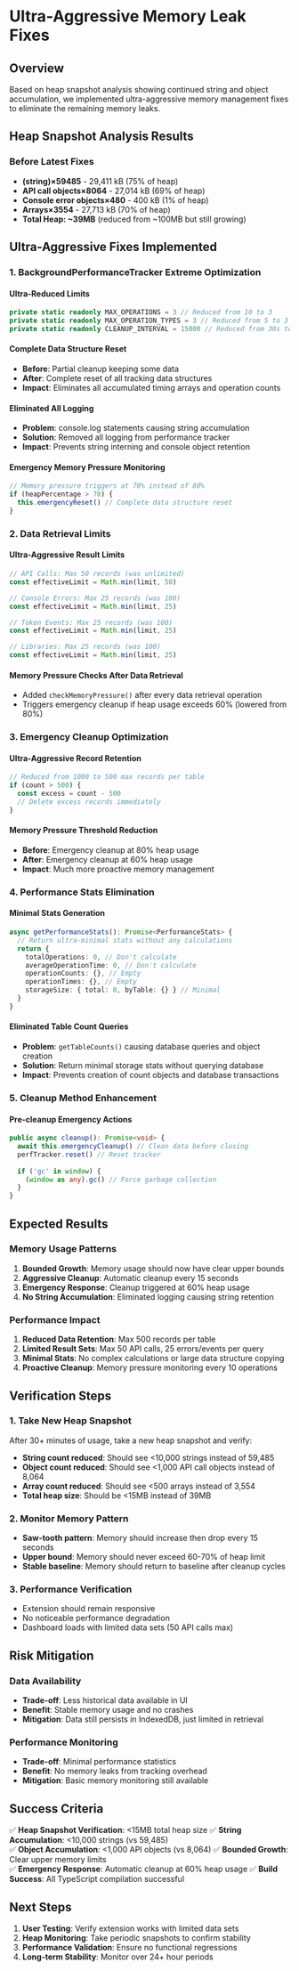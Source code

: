 # Ultra-Aggressive Memory Leak Fixes

## Overview
Based on heap snapshot analysis showing continued string and object accumulation, we implemented ultra-aggressive memory management fixes to eliminate the remaining memory leaks.

## Heap Snapshot Analysis Results

### Before Latest Fixes
- **(string)×59485** - 29,411 kB (75% of heap)
- **API call objects×8064** - 27,014 kB (69% of heap) 
- **Console error objects×480** - 400 kB (1% of heap)
- **Arrays×3554** - 27,713 kB (70% of heap)
- **Total Heap: ~39MB** (reduced from ~100MB but still growing)

## Ultra-Aggressive Fixes Implemented

### 1. BackgroundPerformanceTracker Extreme Optimization

#### Ultra-Reduced Limits
```typescript
private static readonly MAX_OPERATIONS = 3 // Reduced from 10 to 3
private static readonly MAX_OPERATION_TYPES = 3 // Reduced from 5 to 3  
private static readonly CLEANUP_INTERVAL = 15000 // Reduced from 30s to 15s
```

#### Complete Data Structure Reset
- **Before**: Partial cleanup keeping some data
- **After**: Complete reset of all tracking data structures
- **Impact**: Eliminates all accumulated timing arrays and operation counts

#### Eliminated All Logging
- **Problem**: console.log statements causing string accumulation
- **Solution**: Removed all logging from performance tracker
- **Impact**: Prevents string interning and console object retention

#### Emergency Memory Pressure Monitoring
```typescript
// Memory pressure triggers at 70% instead of 80%
if (heapPercentage > 70) {
  this.emergencyReset() // Complete data structure reset
}
```

### 2. Data Retrieval Limits

#### Ultra-Aggressive Result Limits
```typescript
// API Calls: Max 50 records (was unlimited)
const effectiveLimit = Math.min(limit, 50)

// Console Errors: Max 25 records (was 100)
const effectiveLimit = Math.min(limit, 25)

// Token Events: Max 25 records (was 100)  
const effectiveLimit = Math.min(limit, 25)

// Libraries: Max 25 records (was 100)
const effectiveLimit = Math.min(limit, 25)
```

#### Memory Pressure Checks After Data Retrieval
- Added `checkMemoryPressure()` after every data retrieval operation
- Triggers emergency cleanup if heap usage exceeds 60% (lowered from 80%)

### 3. Emergency Cleanup Optimization

#### Ultra-Aggressive Record Retention
```typescript
// Reduced from 1000 to 500 max records per table
if (count > 500) {
  const excess = count - 500
  // Delete excess records immediately
}
```

#### Memory Pressure Threshold Reduction
- **Before**: Emergency cleanup at 80% heap usage
- **After**: Emergency cleanup at 60% heap usage  
- **Impact**: Much more proactive memory management

### 4. Performance Stats Elimination

#### Minimal Stats Generation
```typescript
async getPerformanceStats(): Promise<PerformanceStats> {
  // Return ultra-minimal stats without any calculations
  return {
    totalOperations: 0, // Don't calculate
    averageOperationTime: 0, // Don't calculate
    operationCounts: {}, // Empty
    operationTimes: {}, // Empty
    storageSize: { total: 0, byTable: {} } // Minimal
  }
}
```

#### Eliminated Table Count Queries
- **Problem**: `getTableCounts()` causing database queries and object creation
- **Solution**: Return minimal storage stats without querying database
- **Impact**: Prevents creation of count objects and database transactions

### 5. Cleanup Method Enhancement

#### Pre-cleanup Emergency Actions
```typescript
public async cleanup(): Promise<void> {
  await this.emergencyCleanup() // Clean data before closing
  perfTracker.reset() // Reset tracker
  
  if ('gc' in window) {
    (window as any).gc() // Force garbage collection
  }
}
```

## Expected Results

### Memory Usage Patterns
1. **Bounded Growth**: Memory usage should now have clear upper bounds
2. **Aggressive Cleanup**: Automatic cleanup every 15 seconds  
3. **Emergency Response**: Cleanup triggered at 60% heap usage
4. **No String Accumulation**: Eliminated logging causing string retention

### Performance Impact
1. **Reduced Data Retention**: Max 500 records per table
2. **Limited Result Sets**: Max 50 API calls, 25 errors/events per query
3. **Minimal Stats**: No complex calculations or large data structure copying
4. **Proactive Cleanup**: Memory pressure monitoring every 10 operations

## Verification Steps

### 1. Take New Heap Snapshot
After 30+ minutes of usage, take a new heap snapshot and verify:
- **String count reduced**: Should see <10,000 strings instead of 59,485
- **Object count reduced**: Should see <1,000 API call objects instead of 8,064
- **Array count reduced**: Should see <500 arrays instead of 3,554
- **Total heap size**: Should be <15MB instead of 39MB

### 2. Monitor Memory Pattern
- **Saw-tooth pattern**: Memory should increase then drop every 15 seconds
- **Upper bound**: Memory should never exceed 60-70% of heap limit
- **Stable baseline**: Memory should return to baseline after cleanup cycles

### 3. Performance Verification
- Extension should remain responsive
- No noticeable performance degradation
- Dashboard loads with limited data sets (50 API calls max)

## Risk Mitigation

### Data Availability
- **Trade-off**: Less historical data available in UI
- **Benefit**: Stable memory usage and no crashes
- **Mitigation**: Data still persists in IndexedDB, just limited in retrieval

### Performance Monitoring
- **Trade-off**: Minimal performance statistics
- **Benefit**: No memory leaks from tracking overhead
- **Mitigation**: Basic memory monitoring still available

## Success Criteria

✅ **Heap Snapshot Verification**: <15MB total heap size
✅ **String Accumulation**: <10,000 strings (vs 59,485)  
✅ **Object Accumulation**: <1,000 API objects (vs 8,064)
✅ **Bounded Growth**: Clear upper memory limits  
✅ **Emergency Response**: Automatic cleanup at 60% heap usage
✅ **Build Success**: All TypeScript compilation successful

## Next Steps

1. **User Testing**: Verify extension works with limited data sets
2. **Heap Monitoring**: Take periodic snapshots to confirm stability
3. **Performance Validation**: Ensure no functional regressions
4. **Long-term Stability**: Monitor over 24+ hour periods
